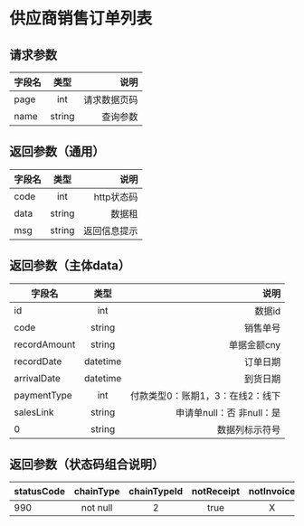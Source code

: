# 供应商销售订单列表
## 请求参数
字段名|类型|说明
--|:--:|--:
page|int|请求数据页码
name|string|查询参数
## 返回参数（通用）
字段名|类型|说明
--|:--:|--:
code|int|http状态码
data|string|数据租
msg|string|返回信息提示
## 返回参数（主体data）
字段名|类型|说明
--|:--:|--:
id|int|数据id
code|string|销售单号
recordAmount|string|单据金额cny
recordDate|datetime|订单日期
arrivalDate|datetime|到货日期
paymentType|int|付款类型0：账期1，3：在线2：线下
salesLink|string|申请单null：否 非null：是
0|string|数据列标示符号
## 返回参数（状态码组合说明）

statusCode|chainType|chainTypeId|notReceipt|notInvoice|notPay|payment|isPaid|组合结果
--|:--:|:--:|:--:|:--:|:--:|:--:|:--:|--:
990|not null|2|true|X|X|X|X|waitReceipt|
